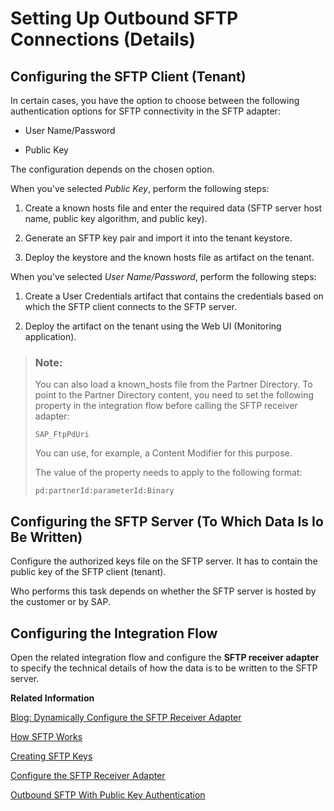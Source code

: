 <!-- loio15401a769405499d8de32232fbc407c7 -->

# Setting Up Outbound SFTP Connections \(Details\)



## Configuring the SFTP Client \(Tenant\)

In certain cases, you have the option to choose between the following authentication options for SFTP connectivity in the SFTP adapter:

-   User Name/Password

-   Public Key


The configuration depends on the chosen option.

When you've selected *Public Key*, perform the following steps:

1.  Create a known hosts file and enter the required data \(SFTP server host name, public key algorithm, and public key\).

2.  Generate an SFTP key pair and import it into the tenant keystore.

3.  Deploy the keystore and the known hosts file as artifact on the tenant.


When you've selected *User Name/Password*, perform the following steps:

1.  Create a User Credentials artifact that contains the credentials based on which the SFTP client connects to the SFTP server.

2.  Deploy the artifact on the tenant using the Web UI \(Monitoring application\).


> ### Note:  
> You can also load a known\_hosts file from the Partner Directory. To point to the Partner Directory content, you need to set the following property in the integration flow before calling the SFTP receiver adapter:
> 
> `SAP_FtpPdUri` 
> 
> You can use, for example, a Content Modifier for this purpose.
> 
> The value of the property needs to apply to the following format:
> 
> `pd:partnerId:parameterId:Binary`



## Configuring the SFTP Server \(To Which Data Is Io Be Written\)

Configure the authorized keys file on the SFTP server. It has to contain the public key of the SFTP client \(tenant\).

Who performs this task depends on whether the SFTP server is hosted by the customer or by SAP.



## Configuring the Integration Flow

Open the related integration flow and configure the **SFTP receiver adapter** to specify the technical details of how the data is to be written to the SFTP server.

**Related Information**  


[Blog: Dynamically Configure the SFTP Receiver Adapter](https://blogs.sap.com/2020/05/29/cloud-integration-dynamically-configure-the-sftp-receiver-adapter/)

[How SFTP Works](how-sftp-works-fc8467b.md "")

[Creating SFTP Keys](creating-sftp-keys-3485a75.md "You can set up reliable file transfer based on SSH File Transfer Protocol (SFTP). SFTP is an enhancement of the Secure Shell (SSH) network protocol.")

[Configure the SFTP Receiver Adapter](../50-Development/configure-the-sftp-receiver-adapter-4ef52cf.md "The SFTP receiver adapter connects an SAP Cloud Integration tenant to a remote system using the SSH File Transfer protocol to write files to the system. SSH File Transfer protocol is also referred to as Secure File Transfer protocol (or SFTP).")

[Outbound SFTP With Public Key Authentication](outbound-sftp-with-public-key-authentication-d96b2d7.md "")

